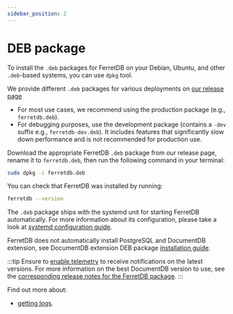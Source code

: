 ```yaml
---
sidebar_position: 2
---
```


# DEB package

To install the `.deb` packages for FerretDB on your Debian, Ubuntu, and other `.deb`-based systems,
you can use `dpkg` tool.

We provide different `.deb` packages for various deployments on [our release page](https://github.com/FerretDB/FerretDB/releases/)

- For most use cases, we recommend using the production package (e.g., `ferretdb.deb`).
- For debugging purposes, use the development package (contains a `-dev` suffix e.g., `ferretdb-dev.deb`).
  It includes features that significantly slow down performance and is not recommended for production use.

Download the appropriate FerretDB `.deb` package from our release page,
rename it to `ferretdb.deb`,
then run the following command in your terminal:

```sh
sudo dpkg -i ferretdb.deb
```

You can check that FerretDB was installed by running:

```sh
ferretdb --version
```

The `.deb` package ships with the systemd unit for starting FerretDB automatically.
For more information about its configuration, please take a look at [systemd configuration guide](systemd.md).

FerretDB does not automatically install PostgreSQL and DocumentDB extension,
see DocumentDB extension DEB package [installation guide](../documentdb/deb.md).

:::tip
Ensure to [enable telemetry](../../telemetry.md) to receive notifications on the latest versions.
For more information on the best DocumentDB version to use, see the [corresponding release notes for the FerretDB package](https://github.com/FerretDB/FerretDB/releases/).
:::

Find out more about:

- [getting logs](../../configuration/observability.md#logging).
